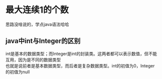 最大连续1的个数
=
思路没啥说的，学点java语法哈哈 

java中int与Integer的区别
--
int是基本的数据类型；而Integer是int的封装类。这两者都可以表示数值，但不能互用，因为是不同的数据类型  
也就是说前者是基本数据类型，而后者是复杂数据类型。int的初值为0，Integer的初值为null  
